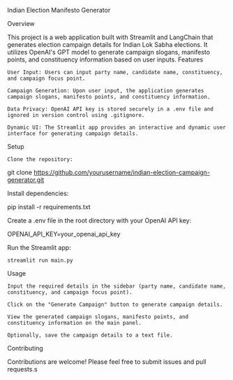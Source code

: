 Indian Election Manifesto Generator

Overview

This project is a web application built with Streamlit and LangChain that generates election campaign details for Indian Lok Sabha elections. It utilizes OpenAI's GPT model to generate campaign slogans, manifesto points, and constituency information based on user inputs.
Features

    User Input: Users can input party name, candidate name, constituency, and campaign focus point.
    
    Campaign Generation: Upon user input, the application generates campaign slogans, manifesto points, and constituency information.
    
    Data Privacy: OpenAI API key is stored securely in a .env file and ignored in version control using .gitignore.
    
    Dynamic UI: The Streamlit app provides an interactive and dynamic user interface for generating campaign details.

Setup

    Clone the repository:

git clone https://github.com/yourusername/indian-election-campaign-generator.git

Install dependencies:

pip install -r requirements.txt

Create a .env file in the root directory with your OpenAI API key:

OPENAI_API_KEY=your_openai_api_key

Run the Streamlit app:

    streamlit run main.py

Usage

    Input the required details in the sidebar (party name, candidate name, constituency, and campaign focus point).
    
    Click on the "Generate Campaign" button to generate campaign details.
    
    View the generated campaign slogans, manifesto points, and constituency information on the main panel.
    
    Optionally, save the campaign details to a text file.

Contributing

Contributions are welcome! Please feel free to submit issues and pull requests.s
